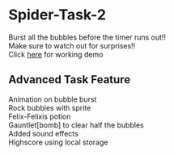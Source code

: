 # Spider-Task-2
Burst all the bubbles before the timer runs out!! <br />
Make sure to watch out for surprises!! <br />
Click [here](https://pranavsomaiah24.github.io/Bubble-Mania/) for working demo
 ## Advanced Task Feature
 Animation on bubble burst <br />
 Rock  bubbles with sprite <br />
 Felix-Felixis potion <br />
 Gauntlet[bomb] to clear half the bubbles <br />
 Added sound effects <br />
 Highscore using local storage <br />
